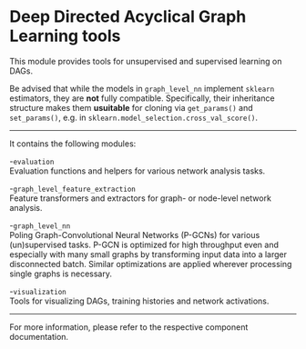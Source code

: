 # Deep Directed Acyclical Graph Learning tools

This module provides tools for unsupervised and supervised learning on DAGs.

Be advised that while the models in `graph_level_nn` implement `sklearn` estimators, they are **not** fully compatible.
Specifically, their inheritance structure makes them **usuitable** for cloning via `get_params()` and `set_params()`, e.g.
in `sklearn.model_selection.cross_val_score()`.

---

It contains the following modules:

-`evaluation` <br/>
Evaluation functions and helpers for various network analysis tasks.

-`graph_level_feature_extraction` <br/>
Feature transformers and extractors for graph- or node-level network analysis.

-`graph_level_nn` <br/>
Poling Graph-Convolutional Neural Networks (P-GCNs) for various (un)supervised tasks.
P-GCN is optimized for high throughput even and especially with many small graphs by transforming input data into a
larger disconnected batch. Similar optimizations are applied wherever processing single graphs is necessary.

-`visualization` <br/>
Tools for visualizing DAGs, training histories and network activations.

---

For more information, please refer to the respective component documentation.